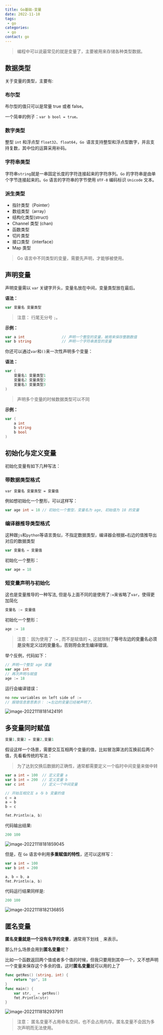 ```yaml
---
title: Go基础-变量
date: 2022-11-18
tags: 
 - go
categories: 
 - go
contact: go
---
```


> 编程中可以说最常见的就是变量了，主要被用来存储各种类型数据。

## 数据类型



关于变量的类型，主要有:

### 布尔型

布尔型的值只可以是常量 true 或者 false。

一个简单的例子：`var b bool = true。`



### 数字类型

整型 `int` 和浮点型 `float32`、`float64`，`Go `语言支持整型和浮点型数字，并且支持复数，其中位的运算采用补码。



### 字符串类型

字符串`string`就是一串固定长度的字符连接起来的字符序列。`Go` 的字符串是由单个字节连接起来的。`Go` 语言的字符串的字节使用 `UTF-8` 编码标识 `Unicode` 文本。



### 派生类型

- 指针类型（Pointer）
- 数组类型（array）
- 结构化类型(struct)
- Channel 类型 (chan)
- 函数类型
- 切片类型
- 接口类型（interface）
- Map 类型



> Go 语言中不同类型的变量，需要先声明，才能够被使用。



## 声明变量

声明变量需以 `var` 关键字开头，变量名放在中间，变量类型放在最后。

**语法：**

```go
var 变量名 变量类型
```

> 注意： 行尾无分号 `;`。

**示例：**

```go
var a int                 // 声明一个整型的变量，被用来保存整数数值
var b string              // 声明一个字符串类型的变量
```



你还可以通过`var`和`()`来一次性声明多个变量：

**语法：**

```go
var (
	变量名1 变量类型1
	变量名2 变量类型2
	变量名3 变量类型3
)
```

> 声明多个变量的时候数据类型可以不同

**示例：**

```go
var (
	a int
    b string
    b bool
)
```



##  初始化与定义变量

初始化变量有如下几种写法：

### 带数据类型格式

```shell
var 变量名 变量类型 = 变量值
```

例如想初始化一个整形，可以这样写：

```go
var age int = 18 // 初始化一个整型，变量名为 age, 初始值为 18 的变量
```



### 编译器推导类型格式

这种跟`js`和`python`等语言类似，不指定数据类型，编译器会根据`=`右边的值推导出对应的数据类型

```go
var 变量名 = 变量值
```

初始化一个整形：

```go
var age = 18
```



### 短变量声明与初始化

这也是变量推导的一种写法, 但是与上面不同的是使用了`:=`来省略了`var`，使得更加简化

```go
变量名 := 变量值
```

初始化一个整形：

```go
age := 18
```



> 注意： 因为使用了 `:=` , 而不是赋值的 `=`, 这就限制了**等号左边的变量名必须是没有定义过的变量名，否则将会发生编译错误**。

举个反例，代码如下：

```go
// 声明一个整型 age 变量
var age int
// 再次声明与赋值
age := 18
```

运行会编译错误：

```go
no new variables on left side of :=
// 报错信息意思表示： :=左边的变量已经被声明了。
```

![image-20221118181424191](https://cdn.jsdelivr.net/gh/jayjayleung/jayjayImages@main/images/20221118181424.png)



## 多变量同时赋值

```go
变量1,变量2 = 变量2,变量1
```



假设这样一个场景，需要交互互相两个变量的值，比如冒泡算法的互换前后两个值，先看看传统的写法：

> 为了达到交换后数据的正确性，通常都需要定义一个临时中间变量来做中转

```go
var a int = 100  // 定义变量 a
var b int = 200  // 定义变量 b
var c int        // 定义一个中间变量

// 开始互相交互 a 与 b 变量的值
c = a
a = b
b = c

fmt.Println(a, b)
```

代码输出结果:

```go
200 100
```



![image-20221118181859045](https://cdn.jsdelivr.net/gh/jayjayleung/jayjayImages@main/images/20221118181859.png)



但是，在 `Go` 语言中利用**多重赋值的特性**，还可以这样写：

```go
var a int = 100
var b int = 200

a, b = b, a
fmt.Println(a, b)
```

代码运行结果同样是:

```go
200 100
```

![image-20221118182136855](https://cdn.jsdelivr.net/gh/jayjayleung/jayjayImages@main/images/20221118182137.png)





## 匿名变量

**匿名变量就是一个没有名字的变量**，通常用下划线 `_` 来表示。

那么什么场景会用到**匿名变量**呢？

比如一个函数返回两个值或者多个值的时候，但我只要用到其中一个，又不想声明一个变量来保存这个多余的值，这时**匿名变量**就可以用的上了

```go
func getRes() (string, int) {
	return "go", 18
}
func main() {
	var str, _ = getRes()
	fmt.Println(str)
}
```

![image-20221118182937911](https://cdn.jsdelivr.net/gh/jayjayleung/jayjayImages@main/images/20221118182938.png)

> 注意： 匿名变量不占用命名空间，也不会占用内存。匿名变量不会因为多次声明而无法使用。